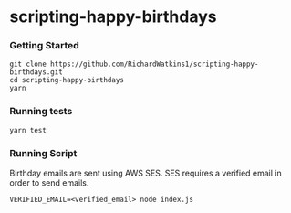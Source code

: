 # scripting-happy-birthdays

### Getting Started

```
git clone https://github.com/RichardWatkins1/scripting-happy-birthdays.git
cd scripting-happy-birthdays
yarn
```

### Running tests

```
yarn test
```

### Running Script

Birthday emails are sent using AWS SES. SES requires a verified email in order to send emails.

```
VERIFIED_EMAIL=<verified_email> node index.js
```
